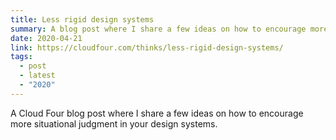 ```yaml
---
title: Less rigid design systems
summary: A blog post where I share a few ideas on how to encourage more situational judgment in your design systems. 
date: 2020-04-21
link: https://cloudfour.com/thinks/less-rigid-design-systems/
tags:
  - post
  - latest
  - "2020"
---
```


A Cloud Four blog post where I share a few ideas on how to encourage more situational judgment in your design systems.